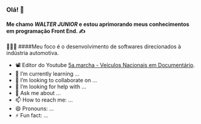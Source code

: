 ### Olá! 👋
#### Me chamo _WALTER JUNIOR_ e estou aprimorando meus conhecimentos em programação Front End. :writing_hand:
:blue_car::car::truck: ####Meu foco é o desenvolvimento de softwares direcionados à indústria automotiva. 

- :film_projector: Editor do Youtube [5a.marcha - Veículos Nacionais em Documentário](https://www.youtube.com/@5amarcha).
- 🌱 I’m currently learning ...
- 👯 I’m looking to collaborate on ...
- 🤔 I’m looking for help with ...
- 💬 Ask me about ...
- 📫 How to reach me: ...
- 😄 Pronouns: ...
- ⚡ Fun fact: ...
